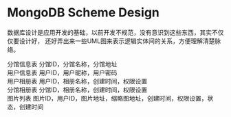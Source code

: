 MongoDB Scheme Design
=====================

数据库设计是应用开发的基础，以前开发不规范，没有意识到这些东西，其实不仅仅要设计好，
还好弄出来一些UML图来表示逻辑实体间的关系，方便理解清楚脉络。

分馆信息表 分馆ID，分馆名称，分馆地址     
用户信息表 用户ID，用户昵称，用户密码   
用户相册表 用户ID，相册名称，创建时间，权限设置       
分馆相册表 分馆ID，相册名称，创建时间，权限设置     
图片列表  图片ID，用户ID，图片地址，缩略图地址，创建时间，权限设置，状态，创建时间    
